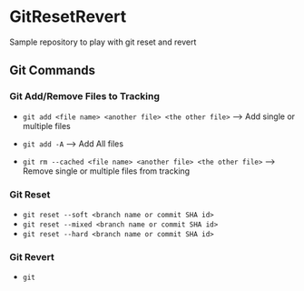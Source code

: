 # GitResetRevert

Sample repository to play with git reset and revert

## Git Commands

### Git Add/Remove Files to Tracking

-   `git add <file name> <another file> <the other file>` --> Add single or multiple files
-   `git add -A` --> Add All files

-   `git rm --cached <file name> <another file> <the other file>` --> Remove single or multiple files from tracking

### Git Reset

-   `git reset --soft <branch name or commit SHA id>`
-   `git reset --mixed <branch name or commit SHA id>`
-   `git reset --hard <branch name or commit SHA id>`

### Git Revert

-   `git`
